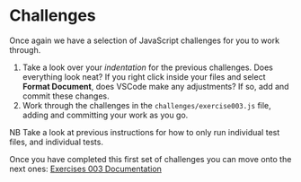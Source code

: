 # Challenges

Once again we have a selection of JavaScript challenges for you to work through.

1. Take a look over your _indentation_ for the previous challenges. Does everything look neat? If you right click inside your files and select **Format Document**, does VSCode make any adjustments? If so, add and commit these changes.
2. Work through the challenges in the `challenges/exercise003.js` file, adding and committing your work as you go.

NB Take a look at previous instructions for how to only run individual test files, and individual tests.

Once you have completed this first set of challenges you can move onto the next ones: [Exercises 003 Documentation](./exercise003.md)
